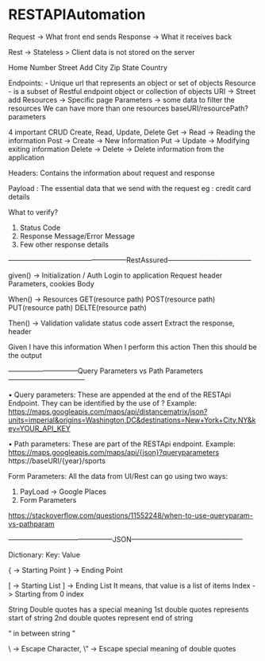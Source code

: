 # RESTAPIAutomation

Request -> What front end sends
Response -> What it receives back

Rest -> Stateless > Client data is not stored on the server

Home Number
Street Add
City
Zip
State
Country

Endpoints: - Unique url that represents an object or set of objects
Resource - is a subset of Restful endpoint object or collection of objects
URI -> Street add
Resources -> Specific page
Parameters -> some data to filter the resources
We can have more than one resources
baseURI/resourcePath?parameters

4 important CRUD Create, Read, Update, Delete
Get -> Read -> Reading the information
Post -> Create -> New Information
Put -> Update -> Modifying exiting information
Delete -> Delete -> Delete information from the application

Headers:
Contains the information about request and response

Payload :
The essential data that we send with the request eg : credit card details


What to verify?
1. Status Code
2. Response Message/Error Message
3. Few other response details

—————————————————RestAssured————————————

given() -> Initialization / Auth
Login to application
Request header
Parameters, cookies
Body

When() -> Resources
GET(resource path)
POST(resource path)
PUT(resource path)
DELTE(resource path)

Then() -> Validation
validate status code
assert
Extract the response, header

Given I have this information
When I perform this action
Then this should be the output



——————————Query Parameters vs Path Parameters———————————

• Query parameters: These are appended at the end of the RESTApi Endpoint. They can be identified by the use of ?
Example:
https://maps.googleapis.com/maps/api/distancematrix/json?units=imperial&origins=Washington,DC&destinations=New+York+City,NY&key=YOUR_API_KEY

• Path parameters: These are part of the RESTApi endpoint. 
Example:
https://maps.googleapis.com/maps/api/{json}?queryparameters
https://baseURI/{year}/sports

Form Parameters:
All the data from UI/Rest can go using two ways:
1. PayLoad -> Google Places
2. Form Parameters

https://stackoverflow.com/questions/11552248/when-to-use-queryparam-vs-pathparam


———————————————JSON————————————————

Dictionary:
Key: Value

{ -> Starting Point
} -> Ending Point

[ -> Starting List
] -> Ending List
It means, that value is a list of items
Index -> Starting from 0 index



String
Double quotes has a special meaning
1st double quotes represents start of string
2nd double quotes represent end of string

“ in between string ”

\ -> Escape Character, \” -> Escape special meaning of double quotes
